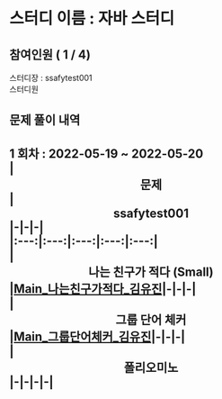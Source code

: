 # 스터디 이름 : 자바 스터디   
## 참여인원 ( 1 / 4)   
스터디장 : ssafytest001   
스터디원    
## 문제 풀이 내역   
1 회차 : 2022-05-19 ~ 2022-05-20   
|<center>문제</center>|<center>ssafytest001</center>|-|-|-|   
|:---:|:---:|:---:|:---:|:---:|   
|<center>나는 친구가 적다 (Small)</center>|[Main_나는친구가적다_김유진](%ED%92%80%EC%9D%B4%EB%AA%A8%EC%9D%8C/%EB%82%98%EB%8A%94%20%EC%B9%9C%EA%B5%AC%EA%B0%80%20%EC%A0%81%EB%8B%A4%20%28Small%29/ssafytest001/Main_%EB%82%98%EB%8A%94%EC%B9%9C%EA%B5%AC%EA%B0%80%EC%A0%81%EB%8B%A4_%EA%B9%80%EC%9C%A0%EC%A7%84.java)|-|-|-|   
|<center>그룹 단어 체커</center>|[Main_그룹단어체커_김유진](%ED%92%80%EC%9D%B4%EB%AA%A8%EC%9D%8C/%EA%B7%B8%EB%A3%B9%20%EB%8B%A8%EC%96%B4%20%EC%B2%B4%EC%BB%A4/ssafytest001/Main_%EA%B7%B8%EB%A3%B9%EB%8B%A8%EC%96%B4%EC%B2%B4%EC%BB%A4_%EA%B9%80%EC%9C%A0%EC%A7%84.java)|-|-|-|   
|<center>폴리오미노</center>|-|-|-|-|   
---   
